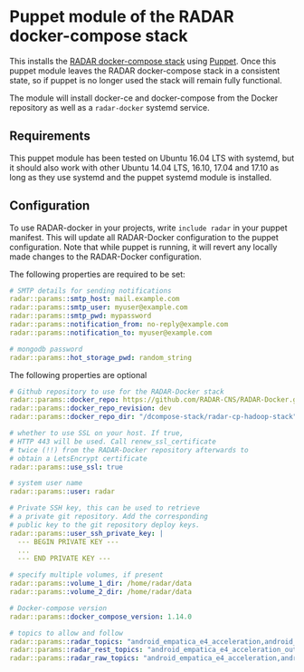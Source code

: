 # Puppet module of the RADAR docker-compose stack

This installs the [RADAR docker-compose stack](https://github.com/RADAR-CNS/RADAR-Docker) using [Puppet](https://puppet.com). Once this puppet module leaves the RADAR docker-compose stack in a consistent state, so if puppet is no longer used the stack will remain fully functional.

The module will install docker-ce and docker-compose from the Docker repository as well as a `radar-docker` systemd service.

## Requirements

This puppet module has been tested on Ubuntu 16.04 LTS with systemd, but it should also work with other Ubuntu 14.04 LTS, 16.10, 17.04 and 17.10 as long as they use systemd and the puppet systemd module is installed.

## Configuration

To use RADAR-docker in your projects, write `include radar` in your puppet manifest. This will update all RADAR-Docker configuration to the puppet configuration. Note that while puppet is running, it will revert any locally made changes to the RADAR-Docker configuration.

The following properties are required to be set:

```yaml
# SMTP details for sending notifications
radar::params::smtp_host: mail.example.com
radar::params::smtp_user: myuser@example.com
radar::params::smtp_pwd: mypassword
radar::params::notification_from: no-reply@example.com
radar::params::notification_to: myuser@example.com

# mongodb password
radar::params::hot_storage_pwd: random_string
```

The following properties are optional

```yaml
# Github repository to use for the RADAR-Docker stack
radar::params::docker_repo: https://github.com/RADAR-CNS/RADAR-Docker.git
radar::params::docker_repo_revision: dev
radar::params::docker_repo_dir: "/dcompose-stack/radar-cp-hadoop-stack"

# whether to use SSL on your host. If true,
# HTTP 443 will be used. Call renew_ssl_certificate
# twice (!!) from the RADAR-Docker repository afterwards to
# obtain a LetsEncrypt certificate
radar::params::use_ssl: true

# system user name
radar::params::user: radar

# Private SSH key, this can be used to retrieve
# a private git repository. Add the corresponding
# public key to the git repository deploy keys.
radar::params::user_ssh_private_key: |
  --- BEGIN PRIVATE KEY ---
  ...
  --- END PRIVATE KEY ---

# specify multiple volumes, if present
radar::params::volume_1_dir: /home/radar/data
radar::params::volume_2_dir: /home/radar/data

# Docker-compose version
radar::params::docker_compose_version: 1.14.0

# topics to allow and follow
radar::params::radar_topics: "android_empatica_e4_acceleration,android_empatica_e4_acceleration_output,android_empatica_e4_battery_level,android_empatica_e4_battery_level_output,android_empatica_e4_blood_volume_pulse,android_empatica_e4_blood_volume_pulse_output,android_empatica_e4_electrodermal_activity,android_empatica_e4_electrodermal_activity_output,android_empatica_e4_heartrate,android_empatica_e4_inter_beat_interval,android_empatica_e4_inter_beat_interval_output,android_empatica_e4_sensor_status,android_empatica_e4_sensor_status_output,android_empatica_e4_temperature,android_empatica_e4_temperature_output,application_server_status,application_record_counts,application_uptime,application_external_time,android_phone_battery_level,android_phone_acceleration,android_phone_light,android_pebble2_acceleration,android_pebble2_battery_level,android_pebble2_heart_rate,android_pebble2_heart_rate_filtered,schemaless-key,schemaless-value"
radar::params::radar_rest_topics: "android_empatica_e4_acceleration_output,android_empatica_e4_battery_level_output,android_empatica_e4_blood_volume_pulse_output,android_empatica_e4_electrodermal_activity_output,android_empatica_e4_heartrate,android_empatica_e4_inter_beat_interval_output,android_empatica_e4_sensor_status_output,android_empatica_e4_temperature_output,application_server_status,application_record_counts,application_uptime,application_external_time"
radar::params::radar_raw_topics: "android_empatica_e4_acceleration,android_empatica_e4_battery_level,android_empatica_e4_blood_volume_pulse,android_empatica_e4_electrodermal_activity,android_empatica_e4_inter_beat_interval,android_empatica_e4_sensor_status,android_empatica_e4_temperature,application_server_status,application_record_counts,application_uptime,application_external_time,android_phone_battery_level,android_phone_acceleration,android_phone_light,android_pebble2_acceleration,android_pebble2_battery_level,android_pebble2_heart_rate,android_pebble2_heart_rate_filtered"
```
